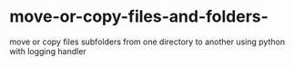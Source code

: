# move-or-copy-files-and-folders-
move or copy files subfolders from one directory to another using python
with logging handler
